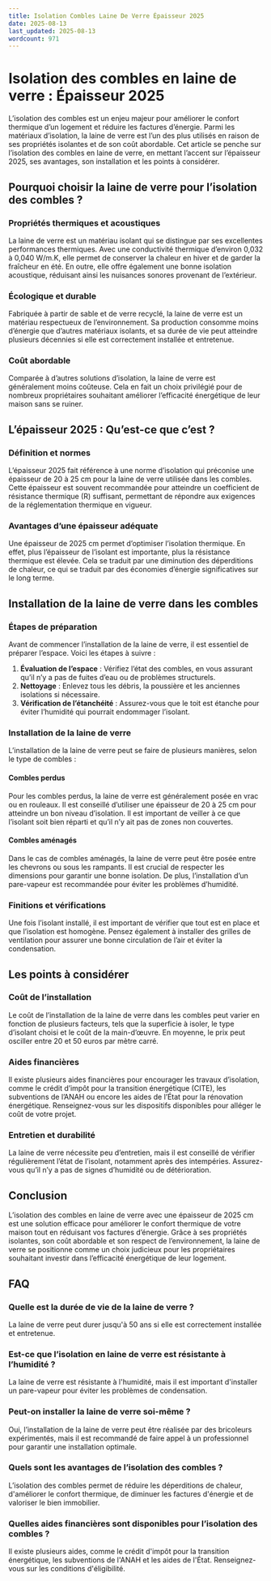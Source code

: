 ```yaml
---
title: Isolation Combles Laine De Verre Épaisseur 2025
date: 2025-08-13
last_updated: 2025-08-13
wordcount: 971
---
```


# Isolation des combles en laine de verre : Épaisseur 2025

L’isolation des combles est un enjeu majeur pour améliorer le confort thermique d’un logement et réduire les factures d’énergie. Parmi les matériaux d’isolation, la laine de verre est l’un des plus utilisés en raison de ses propriétés isolantes et de son coût abordable. Cet article se penche sur l’isolation des combles en laine de verre, en mettant l’accent sur l’épaisseur 2025, ses avantages, son installation et les points à considérer.

## Pourquoi choisir la laine de verre pour l’isolation des combles ?

### Propriétés thermiques et acoustiques

La laine de verre est un matériau isolant qui se distingue par ses excellentes performances thermiques. Avec une conductivité thermique d’environ 0,032 à 0,040 W/m.K, elle permet de conserver la chaleur en hiver et de garder la fraîcheur en été. En outre, elle offre également une bonne isolation acoustique, réduisant ainsi les nuisances sonores provenant de l’extérieur.

### Écologique et durable

Fabriquée à partir de sable et de verre recyclé, la laine de verre est un matériau respectueux de l’environnement. Sa production consomme moins d’énergie que d’autres matériaux isolants, et sa durée de vie peut atteindre plusieurs décennies si elle est correctement installée et entretenue.

### Coût abordable

Comparée à d’autres solutions d’isolation, la laine de verre est généralement moins coûteuse. Cela en fait un choix privilégié pour de nombreux propriétaires souhaitant améliorer l’efficacité énergétique de leur maison sans se ruiner.

## L’épaisseur 2025 : Qu’est-ce que c’est ?

### Définition et normes

L’épaisseur 2025 fait référence à une norme d’isolation qui préconise une épaisseur de 20 à 25 cm pour la laine de verre utilisée dans les combles. Cette épaisseur est souvent recommandée pour atteindre un coefficient de résistance thermique (R) suffisant, permettant de répondre aux exigences de la réglementation thermique en vigueur.

### Avantages d’une épaisseur adéquate

Une épaisseur de 2025 cm permet d’optimiser l’isolation thermique. En effet, plus l’épaisseur de l’isolant est importante, plus la résistance thermique est élevée. Cela se traduit par une diminution des déperditions de chaleur, ce qui se traduit par des économies d’énergie significatives sur le long terme.

## Installation de la laine de verre dans les combles

### Étapes de préparation

Avant de commencer l’installation de la laine de verre, il est essentiel de préparer l’espace. Voici les étapes à suivre :

1. **Évaluation de l’espace** : Vérifiez l’état des combles, en vous assurant qu’il n’y a pas de fuites d’eau ou de problèmes structurels.
2. **Nettoyage** : Enlevez tous les débris, la poussière et les anciennes isolations si nécessaire.
3. **Vérification de l’étanchéité** : Assurez-vous que le toit est étanche pour éviter l’humidité qui pourrait endommager l’isolant.

### Installation de la laine de verre

L’installation de la laine de verre peut se faire de plusieurs manières, selon le type de combles :

#### Combles perdus

Pour les combles perdus, la laine de verre est généralement posée en vrac ou en rouleaux. Il est conseillé d’utiliser une épaisseur de 20 à 25 cm pour atteindre un bon niveau d’isolation. Il est important de veiller à ce que l’isolant soit bien réparti et qu’il n’y ait pas de zones non couvertes.

#### Combles aménagés

Dans le cas de combles aménagés, la laine de verre peut être posée entre les chevrons ou sous les rampants. Il est crucial de respecter les dimensions pour garantir une bonne isolation. De plus, l’installation d’un pare-vapeur est recommandée pour éviter les problèmes d’humidité.

### Finitions et vérifications

Une fois l’isolant installé, il est important de vérifier que tout est en place et que l’isolation est homogène. Pensez également à installer des grilles de ventilation pour assurer une bonne circulation de l’air et éviter la condensation.

## Les points à considérer

### Coût de l’installation

Le coût de l’installation de la laine de verre dans les combles peut varier en fonction de plusieurs facteurs, tels que la superficie à isoler, le type d’isolant choisi et le coût de la main-d’œuvre. En moyenne, le prix peut osciller entre 20 et 50 euros par mètre carré.

### Aides financières

Il existe plusieurs aides financières pour encourager les travaux d’isolation, comme le crédit d’impôt pour la transition énergétique (CITE), les subventions de l’ANAH ou encore les aides de l’État pour la rénovation énergétique. Renseignez-vous sur les dispositifs disponibles pour alléger le coût de votre projet.

### Entretien et durabilité

La laine de verre nécessite peu d’entretien, mais il est conseillé de vérifier régulièrement l’état de l’isolant, notamment après des intempéries. Assurez-vous qu’il n’y a pas de signes d’humidité ou de détérioration.

## Conclusion

L’isolation des combles en laine de verre avec une épaisseur de 2025 cm est une solution efficace pour améliorer le confort thermique de votre maison tout en réduisant vos factures d’énergie. Grâce à ses propriétés isolantes, son coût abordable et son respect de l’environnement, la laine de verre se positionne comme un choix judicieux pour les propriétaires souhaitant investir dans l’efficacité énergétique de leur logement.

## FAQ

### Quelle est la durée de vie de la laine de verre ?

La laine de verre peut durer jusqu'à 50 ans si elle est correctement installée et entretenue.

### Est-ce que l’isolation en laine de verre est résistante à l’humidité ?

La laine de verre est résistante à l'humidité, mais il est important d'installer un pare-vapeur pour éviter les problèmes de condensation.

### Peut-on installer la laine de verre soi-même ?

Oui, l’installation de la laine de verre peut être réalisée par des bricoleurs expérimentés, mais il est recommandé de faire appel à un professionnel pour garantir une installation optimale.

### Quels sont les avantages de l’isolation des combles ?

L’isolation des combles permet de réduire les déperditions de chaleur, d'améliorer le confort thermique, de diminuer les factures d'énergie et de valoriser le bien immobilier.

### Quelles aides financières sont disponibles pour l’isolation des combles ?

Il existe plusieurs aides, comme le crédit d'impôt pour la transition énergétique, les subventions de l'ANAH et les aides de l'État. Renseignez-vous sur les conditions d'éligibilité.